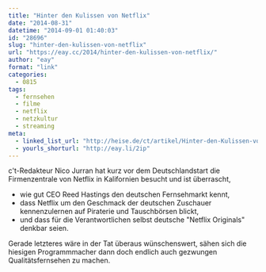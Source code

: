 ```yaml
---
title: "Hinter den Kulissen von Netflix"
date: "2014-08-31"
datetime: "2014-09-01 01:40:03"
id: "28696"
slug: "hinter-den-kulissen-von-netflix"
url: "https://eay.cc/2014/hinter-den-kulissen-von-netflix/"
author: "eay"
format: "link"
categories:
  - 0815
tags:
  - fernsehen
  - filme
  - netflix
  - netzkultur
  - streaming
meta:
  - linked_list_url: "http://heise.de/ct/artikel/Hinter-den-Kulissen-von-Netflix-2304264.html"
  - yourls_shorturl: "http://eay.li/2ip"
---
```


c't-Redakteur Nico Jurran hat kurz vor dem Deutschlandstart die Firmenzentrale von Netflix in Kalifornien besucht und ist überrascht,

- wie gut CEO Reed Hastings den deutschen Fernsehmarkt kennt,
- dass Netflix um den Geschmack der deutschen Zuschauer kennenzulernen auf Piraterie und Tauschbörsen blickt,
- und dass für die Verantwortlichen selbst deutsche "Netflix Originals" denkbar seien.

Gerade letzteres wäre in der Tat überaus wünschenswert, sähen sich die hiesigen Programmmacher dann doch endlich auch gezwungen Qualitätsfernsehen zu machen.
